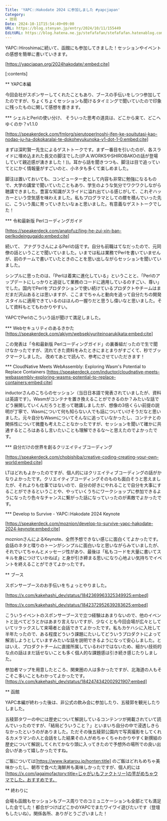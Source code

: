 ```yaml
---
Title: 'YAPC::Hakodate 2024 に参加しました #yapcjapan'
Category:
- 技術
Date: 2024-10-11T15:54:49+09:00
URL: https://blog.stenyan.jp/entry/2024/10/11/155449
EditURL: https://blog.hatena.ne.jp/stefafafan/stefafafan.hatenablog.com/atom/entry/6802340630912729534
---
```


YAPC::Hiroshimaに続いて、函館にも参加してきました！セッションやイベントの感想を簡単に書いていきます。

[https://yapcjapan.org/2024hakodate/:embed:cite]

[:contents]

** YAPC本編

今回会社がスポンサーしてくれたこともあり、ブースの手伝いをしつつ参加してたのですが、ちょくちょくセッションも聞けるタイミングで聞いていたので印象に残ったものに関して感想を書きます。

*** シェルとPerlの使い分け、 そういった思考の道具は、どこから来て、どこへゆくのか？v1.1.0

[https://speakerdeck.com/fmlorg/sierutoperlnoshi-ifen-ke-souitutasi-kao-nodao-ju-ha-dokokaralai-te-dokoheyukunoka-v1-dot-1-0:embed:cite]

まずは深町賢一先生によるゲストトークです。まず一番目を引いたのが、各スライドに埋め込まれた長文の脚注でした((P.A.WORKSやSHIROBAKOの話が登場していて親近感が湧きました！))。耳から話を聞きつつも、脚注は目で追っていてとにかく情報量がすごいのと、小ネタも多くて楽しめました。

脚注は置いておいても、コンピューター史として内容も非常に勉強になるもので、大学の講堂で聞いていたこともあり、学生のような気分でワクワクしながら聴講できました。豊富な知識がスライドに溢れ出ている感じがして、これぞハッカーという空気感を味わえました。私もプログラマとしての暦を積んでいった先に、こういう風に育っていきたいなぁと思いました。有意義なゲストトークでした！

*** 令和最新版 Perlコーディングガイド

[https://speakerdeck.com/anatofuz/ling-he-zui-xin-ban-perlkodeingugaido:embed:cite]

続いて、 アナグラさんによるPerlの話です。自分も前職はてなだったので、元同僚の話ということで聞いていました。いまでは私は業務でPerlを書いていませんが、前のチームで書いていたときのことを思い出しながらセッションを聞いていました。

シンプルに思ったのは、「Perlは着実に進化している」ということと、「Perlのアップデートにしっかりと追従して業務のコードに適用しているのすごい、尊い」でした。国内でPerlをプロダクションで使い続けているプロダクトやチームはまだまだ沢山あるとは思いますが、ここまでちゃんと動向を追って自分たちの開発スタイルに適用できているのはほんの一握りだと思うし偉いなと思いました。そして資料もとてもわかりやすい。

YAPCでPerlのこういう話が聞けて満足しました。

*** Webセキュリティのあるきかた
[https://speakerdeck.com/akiym/websekiyuriteinoarukikata:embed:cite]

この発表は「令和最新版 Perlコーディングガイド」の裏番組だったので生で聞けなかったですが、流れてきた資料をみたときにまとまりがすごくて、秒でブックマークしました。
改めてあとで読んで、参考にさせていただきます！

*** CloudNative Meets WebAssembly: Exploring Wasm's Potential to Replace Containers
[https://speakerdeck.com/inductor/cloudnative-meets-webassembly-exploring-wasms-potential-to-replace-containers:embed:cite]

inductorさんのこちらのセッション（当日日本語で発表されていましたが、資料は英語です）。Wasmがコンテナを置き換えることができるのか？みたいな話でどう展開していくんだろうと思って聴講しましたが、想像の3倍くらい前提の説明が丁寧で、Wasmについて何も知らない人でも話についていけそうだなと思いました。元々自分もWasmについてそんなに追っていなかったし、コンテナとの関係性について微塵も考えたことなかったですが、セッションを聞いて確かに共通するところはあるし言いたいことも理解できるな〜と思えたのでよかったです。

*** 自分だけの世界を創るクリエイティブコーディング

[https://speakerdeck.com/chobishiba/creative-coding-creating-your-own-world:embed:cite]

LTはどれもよかったのですが、個人的にはクリエイティブコーディングの話がかなりよかったです。クリエイティブコーディングそのものも面白そうと思えましたが、それよりも仕事ではないので、自分の好きにやれることで自分を大事にすることができるということや、やっていくうちにワークショップに参加できるようになったり色々なチャンスに繋がった話になっていったのが素敵でよかったです。

*** Develop to Survive - YAPC::Hakodate 2024 Keynote 

[https://speakerdeck.com/moznion/develop-to-survive-yapc-hakodate-2024-keynote:embed:cite]

moznionさんによるKeynote、全然予想できない感じに面白くてよかったです。会話のネタと喋りのトーンがシンプルに面白いなと思いながらみていましたが、それでいてちゃんとメッセージ性があり、最後は「私もコードを大量に書いてスキルを身につけていかねば」と身が引き締まる思いになり心地よい気持ちでイベントを終えることができてよかったです。

** ブース

スポンサーブースのお手伝いをちょっとやりました。

[https://x.com/kakehashi_dev/status/1842369963325349925:embed]

[https://x.com/kakehashi_dev/status/1842372952639283625:embed]

こういうイベントのスポンサーブースで立つ経験はあまりないので、他のイベントと比べてどうとかはあまり言えないですが、少なくとも今回会場が広々としていてリラックスして来場者と会話できてよかったです。私もカケハシに入社して半年たったので、ある程度どういう課題にたいしてどういうプロダクトによって解消しようとしていますみたいな話を説明できるようになって安心しました。とはいえ、プロダクトチームに直接所属しているわけではないため、細かい技術的な点の話はまだ話せないことも多く個人的な課題感は引き続き感じたりしました。

参加者マップを用意したところ、関東圏の人は多かったですが、北海道の人もそこそこ多いこともわかってよかったです。
[https://x.com/kakehashi_dev/status/1842474342002921907:embed]


** 函館

YAPC本編が終わった後は、非公式の飲み会に参加したり、五稜郭を観光したりしました。

五稜郭タワーの中には歴史について解説しているコンテンツが掲載されていて読んでいったのですが、「結局どういうこと？」といまいち自分の中で浸透しきらなかったというのがありました。ただその後五稜郭公園内で写真撮影をしてくれるカメラマンの人と会話をした結果その人がめちゃくちゃわかりやすく新撰組の歴史について解説してくれてかなり頭に入ってきたので予想外の場所での良い出会いがあって嬉しかったですね。

ご飯については[https://www.ikatarou.jp/honten:title] のご飯はどれもめちゃ美味かったし、朝市で食べた海鮮丼も美味しかったですが、個人的には[https://x.com/jagaimofactory:title=じゃがいもファクトリー]の芋がめちゃウマでした。おすすめです。

** 終わりに

会場も函館もセッションもブース周りでのコミュニケーションも全部とても満足した会でした！都合がつけばどこかのYAPCでまたワイワイ遊びたいです（登壇もしたいね）。関係各所、ありがとうございました！
